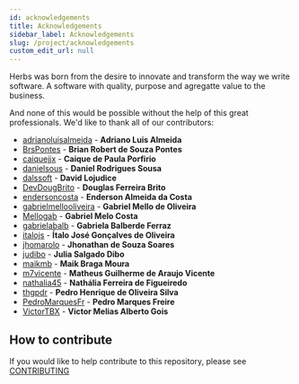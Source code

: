 ```yaml
---
id: acknowledgements
title: Acknowledgements
sidebar_label: Acknowledgements
slug: /project/acknowledgements
custom_edit_url: null
---
```


Herbs was born from the desire to innovate and transform the way we write software. A software with quality, purpose and agregatte value to the business.

And none of this would be possible without the help of this great professionals. We'd like to thank all of our contributors:

* [adrianoluisalmeida](https://github.com/adrianoluisalmeida) - **Adriano Luis Almeida** 
* [BrsPontes](https://github.com/BrsPontes) - **Brian Robert de Souza Pontes** 
* [caiquejjx](https://github.com/caiquejjx) - **Caique de Paula Porfirio**
* [danielsous](https://github.com/danielsous) - **Daniel Rodrigues Sousa**
* [dalssoft](https://github.com/dalssoft) - **David Lojudice**
* [DevDougBrito](https://github.com/DevDougBrito) - **Douglas Ferreira Brito**
* [endersoncosta](https://github.com/endersoncosta) - **Enderson Almeida da Costa**
* [gabrielmellooliveira](https://github.com/gabrielmellooliveira) - **Gabriel Mello de Oliveira**
* [Mellogab](https://github.com/Mellogab) - **Gabriel Melo Costa**
* [gabrielabalb](https://github.com/gabrielabalb) - **Gabriela Balberde Ferraz**
* [italojs](https://github.com/italojs) - **Ítalo José Gonçalves de Oliveira**
* [jhomarolo](https://github.com/jhomarolo) - **Jhonathan de Souza Soares**
* [judibo](https://github.com/judibo) - **Julia Salgado Dibo**
* [maikmb](https://github.com/maikmb) - **Maik Braga Moura**
* [m7vicente](https://github.com/m7vicente) - **Matheus Guilherme de Araujo Vicente**
* [nathalia45](https://github.com/nathalia45) - **Nathália Ferreira de Figueiredo**
* [thgpdr](https://github.com/thgpdr) - **Pedro Henrique de Oliveira Silva**
* [PedroMarquesFr](https://github.com/PedroMarquesFr) - **Pedro Marques Freire**
* [VictorTBX](https://github.com/VictorTBX) - **Victor Melias Alberto Gois**


## How to contribute

If you would like to help contribute to this repository, please see [CONTRIBUTING](/docs/project/contributing)
